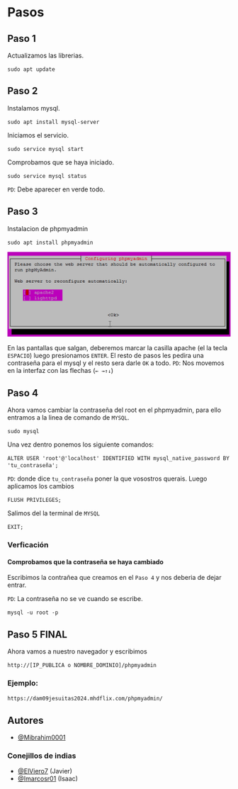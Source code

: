 
# Pasos

## Paso 1 
Actualizamos las librerias.
```
sudo apt update
```
## Paso 2
Instalamos mysql.
```
sudo apt install mysql-server
```
Iniciamos el servicio.
```
sudo service mysql start
```
Comprobamos que se haya iniciado.
```
sudo service mysql status
```
``PD``: Debe aparecer en verde todo.
## Paso 3
Instalacion de phpmyadmin
```
sudo apt install phpmyadmin
```
![paso de mysql](https://github.com/mdroidhd/guide-phpmyadmin/blob/main/img/mysql-step-1.png)

En las pantallas que salgan, deberemos marcar la casilla apache (el la tecla ```ESPACIO```) luego presionamos ```ENTER```.
El resto de pasos les pedira una contraseña para el mysql y el resto sera darle ```OK``` a todo.
``PD``: Nos movemos en la interfaz con las flechas (```← →↑↓```)

## Paso 4
Ahora vamos cambiar la contraseña del root en el phpmyadmin, para ello entramos a la linea de comando de ```MYSQL```.
```
sudo mysql 
```
Una vez dentro ponemos los siguiente comandos:
```
ALTER USER 'root'@'localhost' IDENTIFIED WITH mysql_native_password BY 'tu_contraseña';
```
``PD``: donde dice ```tu_contraseña``` poner la que vosostros querais.
Luego aplicamos los cambios
```
FLUSH PRIVILEGES;
```
Salimos del la terminal de ``MYSQL``
```
EXIT;
```
### Verficación
#### Comprobamos que la contraseña se haya cambiado
Escribimos la contrañea que creamos en el ``Paso 4`` y nos deberia de dejar entrar.

``PD``: La contraseña no se ve cuando se escribe.
```
mysql -u root -p
```
## Paso 5 FINAL

Ahora vamos a nuestro navegador y escribimos
```
http://[IP_PUBLICA o NOMBRE_DOMINIO]/phpmyadmin
```
### Ejemplo:
```
https://dam09jesuitas2024.mhdflix.com/phpmyadmin/
```


## Autores

- [@Mibrahim0001](https://github.com/Mibrahim0001)
### Conejillos de indias
- [@ElViero7](https://github.com/ElViero7/) (Javier)
- [@Imarcosr01](https://github.com/Imarcosr01/) (Isaac)
